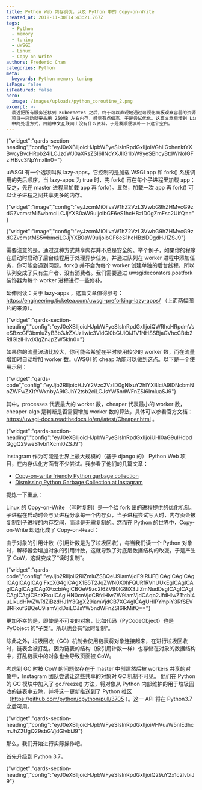 ```yaml
---
title: Python Web 内存调优，以及 Python 中的 Copy-on-Write
created_at: 2018-11-30T14:43:21.767Z
tags:
  - Python
  - memory
  - tuning
  - uWSGI
  - Linux
  - Copy on Write
authors: Frederic Chan
categories: Python
meta:
  keywords: Python memory tuning
isPage: false
isFeatured: false
hero:
  image: /images/uploads/python_coroutine_2.png
excerpt: >-
  最近把所有服务迁移到 Kubernetes 之后，终于可以直观地通过可视化面板观察容器的资源使用情况了。在看的时候发现自己写的 Python Web
  项目一启动就要占用 250MB 左右内存，感觉有点偏高，于是尝试优化。这篇文章牵涉到 Linux 的 CoW 在 Python
  中的处理方式，目前中文互联网上没有什么资料，于是我顺便填补一下这个空白。
---
```

{"widget":"qards-section-heading","config":"eyJ0eXBlIjoicHJpbWFyeSIsInRpdGxlIjoiVGhlIGxhenktYXBwcyBvcHRpb24iLCJzdWJ0aXRsZSI6IlNoYXJlIG1lbW9yeSBhcyBtdWNoIGFzIHBvc3NpYmxlIn0="}

uWSGI 有一个选项叫做 lazy-apps，它控制的是加载 WSGI app 和 fork() 系统调用的先后顺序。当 lazy-apps 为 true 时，先 fork() 再在每个子进程里加载 app；反之，先在 master 进程里加载 app 再 fork()。显然，加载一次 app 再 fork() 可以让子进程之间共享更多的内存。

{"widget":"image","config":"eyJzcmMiOiIvaW1hZ2VzL3VwbG9hZHMvcG9zdGZvcmstMi5wbmciLCJjYXB0aW9uIjoibGF6eS1hcHBzID0gZmFsc2UifQ=="}

{"widget":"image","config":"eyJzcmMiOiIvaW1hZ2VzL3VwbG9hZHMvcG9zdGZvcmstMS5wbmciLCJjYXB0aW9uIjoibGF6eS1hcHBzID0gdHJ1ZSJ9"}

需要注意的是，通过这种方式共享内存并不总是安全的。举个例子，如果你的程序在启动时启动了后台线程用于处理异步任务，并通过队列在 worker 进程中添加任务，你可能会遇到问题。fork() 并不会为每个 worker 创建单独的后台线程，所以队列变成了只有生产者、没有消费者。我们需要通过 uwsgidecorators.postfork 装饰器为每个 worker 进程进行一些修补。

延伸阅读：关于 lazy-apps ，这篇文章值得参考：https://engineering.ticketea.com/uwsgi-preforking-lazy-apps/ （上面两幅图片的来源）。

{"widget":"qards-section-heading","config":"eyJ0eXBlIjoicHJpbWFyeSIsInRpdGxlIjoiQWRhcHRpdmVseSBzcGF3bmluZyB3b3JrZXJzIiwic3VidGl0bGUiOiJ1V1NHSSBjaGVhcCBtb2RlIGlzIHlvdXIgZnJpZW5kIn0="}

如果你的流量波动比较大，你可能会希望在平时使用较少的 worker 数，而在流量增加时自动增加 worker 数。uWSGI 的 cheap 功能可以做到这点。以下是一个使用示例：

{"widget":"qards-code","config":"eyJjb2RlIjoicHJvY2Vzc2VzID0gNlxuY2hlYXBlciA9IDNcbmNoZWFwZXItYWxnbyA9IGJhY2tsb2ciLCJsYW5ndWFnZSI6ImluaSJ9"}

其中，processes 代表最大的 worker 数，cheaper 代表最小的 worker 数，cheaper-algo 是判断是否需要增加 worker 数的算法，具体可以参看官方文档： https://uwsgi-docs.readthedocs.io/en/latest/Cheaper.html 。

{"widget":"qards-section-heading","config":"eyJ0eXBlIjoicHJpbWFyeSIsInRpdGxlIjoiUHl0aG9uIHdpdGggQ29weS1vbi1Xcml0ZSJ9"}

Instagram 作为可能是世界上最大规模的（基于 django 的） Python Web 项目，在内存优化方面有不少尝试。我参看了他们的几篇文章：

* [Copy-on-write friendly Python garbage collection](https://instagram-engineering.com/copy-on-write-friendly-python-garbage-collection-ad6ed5233ddf)
* [Dismissing Python Garbage Collection at Instagram](https://instagram-engineering.com/dismissing-python-garbage-collection-at-instagram-4dca40b29172)

提炼一下重点：

Linux 的 Copy-on-Write （写时复制）是一个给 fork 出的进程提供的优化机制。子进程在启动时会与父进程分享每一个内存页，当子进程尝试写入时，内存页会被复制到子进程的内存空间，而读是无需复制的。然而在 Python 的世界中，Copy-on-Write 却退化成了 Copy-on-Read：

由于对象的引用计数（引用计数是为了垃圾回收），每当我们读一个 Python 对象时，解释器会增加对象的引用计数，这就导致了对底层数据结构的改变，于是产生了 CoW，这就变成了“读时复制”。

{"widget":"qards-code","config":"eyJjb2RlIjoiI2RlZmluZSBQeU9iamVjdF9IRUFEICAgICAgICAgICAgICAgICAgIFxcXG4gICAgX1B5T2JqZWN0X0hFQURfRVhUUkEgICAgICAgICAgICAgICAgXFxcbiAgICBQeV9zc2l6ZV90IG9iX3JlZmNudDsgICAgICAgICAgICAgICBcXFxuICAgIHN0cnVjdCBfdHlwZW9iamVjdCAqb2JfdHlwZTtcbi4uLlxudHlwZWRlZiBzdHJ1Y3QgX29iamVjdCB7XG4gICAgUHlPYmplY3RfSEVBRFxufSBQeU9iamVjdDsiLCJsYW5ndWFnZSI6IkMifQ=="}

更加不幸的是，即使是不可变的对象，比如代码（PyCodeObject）也是 PyObject 的“子类”。所以也会有“读时复制”。

除此之外，垃圾回收（GC）机制会使用链表将对象连接起来，在进行垃圾回收时，链表会被打乱。因为链表的结构（像引用计数一样）也存储在对象的数据结构中，打乱链表中的对象也会导致页面被 CoW。

考虑到 GC 时被 CoW 的问题仅存在于 master 中创建然后被 workers 共享的对象中，Instagram 团队尝试让这些共享的对象对 GC 机制不可见。 他们在 Python 的 GC 模块中加入了 gc.freeze() 方法，将对象从 Python 内部维护的用于垃圾回收的链表中去除，并将这一更新推送到了 Python 社区（https://github.com/python/cpython/pull/3705 ）。这一 API 将在 Python3.7 之后可用。 

{"widget":"qards-section-heading","config":"eyJ0eXBlIjoicHJpbWFyeSIsInRpdGxlIjoiVHVuaW5nIEdhcmJhZ2UgQ29sbGVjdGlvbiJ9"}

那么，我们开始进行实际操作吧。

首先升级到 Python 3.7，

{"widget":"qards-section-heading","config":"eyJ0eXBlIjoicHJpbWFyeSIsInRpdGxlIjoiQ29uY2x1c2lvbiJ9"}
